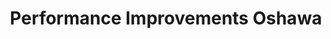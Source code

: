 ---
title: "Performance Improvements Oshawa"
url: /oshawa/performance-improvements-oshawa/
shop: car parts
---